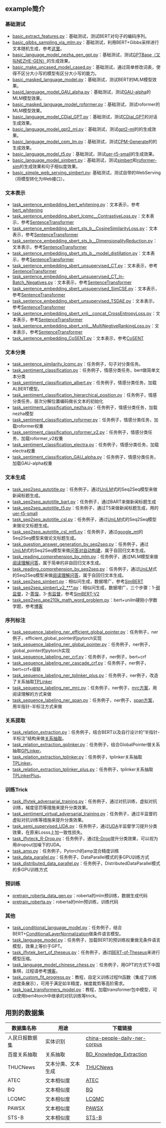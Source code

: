## example简介
### 基础测试
- [basic_extract_features.py](https://github.com/Tongjilibo/bert4torch/blob/master/examples/basic/basic_extract_features.py)：基础测试，测试BERT对句子的编码序列。
- [basic_gibbs_sampling_via_mlm.py](https://github.com/Tongjilibo/bert4torch/blob/master/examples/basic/basic_gibbs_sampling_via_mlm.py)：基础测试，利用BERT+Gibbs采样进行文本随机生成，参考[这里](https://kexue.fm/archives/8119)。
- [basic_language_model_nezha_gen_gpt.py](https://github.com/Tongjilibo/bert4torch/blob/master/examples/basic/basic_language_model_nezha_gen_gpt.py)：基础测试，测试[GPTBase（又叫NEZHE-GEN）](https://github.com/huawei-noah/Pretrained-Language-Model/tree/master/NEZHA-Gen-TensorFlow)的生成效果。
- [basic_make_uncased_model_cased.py](https://github.com/Tongjilibo/bert4torch/blob/master/examples/basic/basic_make_uncased_model_cased.py)：基础测试，通过简单修改词表，使得不区分大小写的模型有区分大小写的能力。
- [basic_masked_language_model.py](https://github.com/Tongjilibo/bert4torch/blob/master/examples/basic/basic_masked_language_model.py)：基础测试，测试BERT的MLM模型效果。
- [basid_language_model_GAU_alpha.py](https://github.com/Tongjilibo/bert4torch/blob/master/examples/basic/basid_language_model_GAU_alpha.py)：基础测试，测试[GAU-alpha](https://github.com/ZhuiyiTechnology/GAU-alpha)的MLM模型效果。
- [basic_masked_language_model_roformer.py](https://github.com/Tongjilibo/bert4torch/blob/master/examples/basic/basic_masked_language_model_roformer.py)：基础测试，测试roformer的MLM模型效果。
- [basic_language_model_CDial_GPT.py](https://github.com/Tongjilibo/bert4torch/blob/master/examples/basic/basic_language_model_CDial_GPT.py)：基础测试，测试[CDial_GPT](https://github.com/thu-coai/CDial-GPT)的对话生成效果。
- [basic_language_model_gpt2_ml.py](https://github.com/Tongjilibo/bert4torch/blob/master/examples/basic/basic_language_model_gpt2_ml.py)：基础测试，测试[gpt2-ml](https://github.com/imcaspar/gpt2-ml)的的生成效果。
- [basic_language_model_cpm_lm.py](https://github.com/Tongjilibo/bert4torch/blob/master/examples/basic/basic_language_model_cpm_lm.py)：基础测试，测试[CPM-Generate](https://github.com/TsinghuaAI/CPM-Generate)的的生成效果。
- [basic_language_model_t5.py](https://github.com/Tongjilibo/bert4torch/blob/master/examples/basic/basic_language_model_t5.py)：基础测试，测试[uer-t5-small](https://huggingface.co/uer/t5-small-chinese-cluecorpussmall)的生成效果。
- [basic_language_model_simbert.py](https://github.com/Tongjilibo/bert4torch/blob/master/examples/basic/basic_language_model_simbert.py)：基础测试，测试[simbert](https://github.com/ZhuiyiTechnology/simbert)和[roformer-sim](https://github.com/ZhuiyiTechnology/roformer-sim)的生成效果和句子相似度效果。
- [basic_simple_web_serving_simbert.py](https://github.com/Tongjilibo/bert4torch/blob/master/examples/basic/basic_simple_web_serving_simbert.py): 基础测试，测试自带的WebServing（将模型转化为Web接口）。

### 文本表示
- [task_sentence_embedding_bert_whitening.py](https://github.com/Tongjilibo/bert4torch/blob/master/examples/sentence_embedding/task_sentence_embedding_bert_whitening.py)：文本表示，参考[bert_whitening](https://github.com/bojone/BERT-whitening)
- [task_sentence_embedding_sbert_lcqmc__ContrastiveLoss.py](https://github.com/Tongjilibo/bert4torch/blob/master/examples/sentence_embedding/task_sentence_embedding_sbert_lcqmc__ContrastiveLoss.py)：文本表示，参考[SentenceTransformer](https://www.sbert.net/index.html)
- [task_sentence_embedding_sbert_sts_b__CosineSimilarityLoss.py](https://github.com/Tongjilibo/bert4torch/blob/master/examples/sentence_embedding/task_sentence_embedding_sbert_sts_b__CosineSimilarityLoss.py)：文本表示，参考[SentenceTransformer](https://www.sbert.net/index.html)
- [task_sentence_embedding_sbert_sts_b__DimensionalityReduction.py](https://github.com/Tongjilibo/bert4torch/blob/master/examples/sentence_embedding/task_sentence_embedding_sbert_sts_b__DimensionalityReduction.py)：文本表示，参考[SentenceTransformer](https://www.sbert.net/index.html)
- [task_sentence_embedding_sbert_sts_b__model_distillation.py](https://github.com/Tongjilibo/bert4torch/blob/master/examples/sentence_embedding/task_sentence_embedding_sbert_sts_b__model_distillation.py)：文本表示，参考[SentenceTransformer](https://www.sbert.net/index.html)
- [task_sentence_embedding_sbert_unsupervised_CT.py](https://github.com/Tongjilibo/bert4torch/blob/master/examples/sentence_embedding/task_sentence_embedding_sbert_unsupervised_CT.py)：文本表示，参考[SentenceTransformer](https://www.sbert.net/index.html)
- [task_sentence_embedding_sbert_unsupervised_CT_In-Batch_Negatives.py](https://github.com/Tongjilibo/bert4torch/blob/master/examples/sentence_embedding/task_sentence_embedding_sbert_unsupervised_CT_In-Batch_Negatives.py)：文本表示，参考[SentenceTransformer](https://www.sbert.net/index.html)
- [task_sentence_embedding_sbert_unsupervised_SimCSE.py](https://github.com/Tongjilibo/bert4torch/blob/master/examples/sentence_embedding/task_sentence_embedding_sbert_unsupervised_SimCSE.py)：文本表示，参考[SentenceTransformer](https://www.sbert.net/index.html)
- [task_sentence_embedding_sbert_unsupervised_TSDAE.py](https://github.com/Tongjilibo/bert4torch/blob/master/examples/sentence_embedding/task_sentence_embedding_sbert_unsupervised_TSDAE.py)：文本表示，参考[SentenceTransformer](https://www.sbert.net/index.html)
- [task_sentence_embedding_sbert_xnli__concat_CrossEntropyLoss.py](https://github.com/Tongjilibo/bert4torch/blob/master/examples/sentence_embedding/task_sentence_embedding_sbert_xnli__concat_CrossEntropyLoss.py)：文本表示，参考[SentenceTransformer](https://www.sbert.net/index.html)
- [task_sentence_embedding_sbert_xnli__MultiNegtiveRankingLoss.py](https://github.com/Tongjilibo/bert4torch/blob/master/examples/sentence_embedding/task_sentence_embedding_sbert_xnli__MultiNegtiveRankingLoss.py)：文本表示，参考[SentenceTransformer](https://www.sbert.net/index.html)
- [task_sentence_embedding_CoSENT.py](https://github.com/Tongjilibo/bert4torch/blob/master/examples/sentence_embedding/task_sentence_embedding_CoSENT.py)：文本表示，参考[CoSENT](https://kexue.fm/archives/8847)

### 文本分类
- [task_sentence_similarity_lcqmc.py](https://github.com/Tongjilibo/bert4torch/blob/master/examples/sentence_classfication/task_sentence_similarity_lcqmc.py)：任务例子，句子对分类任务。
- [task_sentiment_classification.py](https://github.com/Tongjilibo/bert4torch/blob/master/examples/sentence_classfication/task_sentiment_classification.py)：任务例子，情感分类任务，bert做简单文本分类
- [task_sentiment_classification_albert.py](https://github.com/Tongjilibo/bert4torch/blob/master/examples/sentence_classfication/task_sentiment_classification_albert.py)：任务例子，情感分类任务，加载ALBERT模型。
- [task_sentiment_classification_hierarchical_position.py](https://github.com/Tongjilibo/bert4torch/blob/master/examples/sentence_classfication/task_sentiment_classification_hierarchical_position.py)：任务例子，情感分类任务，层次分解位置编码做长文本的初始化
- [task_sentiment_classification_nezha.py](https://github.com/Tongjilibo/bert4torch/blob/master/examples/sentence_classfication/task_sentiment_classification_nezha.py)：任务例子，情感分类任务，加载nezha模型
- [task_sentiment_classification_roformer.py](https://github.com/Tongjilibo/bert4torch/blob/master/examples/sentence_classfication/task_sentiment_classification_roformer.py)：任务例子，情感分类任务，加载roformer权重
- [task_sentiment_classification_roformer_v2.py](https://github.com/Tongjilibo/bert4torch/blob/master/examples/sentence_classfication/task_sentiment_classification_roformer_v2.py)：任务例子，情感分类任务，加载roformer_v2权重
- [task_sentiment_classification_electra.py](https://github.com/Tongjilibo/bert4torch/blob/master/examples/sentence_classfication/task_sentiment_classification_electra.py)：任务例子，情感分类任务，加载electra权重
- [task_sentiment_classification_GAU_alpha.py](https://github.com/Tongjilibo/bert4torch/blob/master/examples/sentence_classfication/task_sentiment_classification_GAU_alpha.py)：任务例子，情感分类任务，加载GAU-alpha权重

### 文本生成
- [task_seq2seq_autotitle.py](https://github.com/Tongjilibo/bert4torch/blob/master/examples/seq2seq/task_seq2seq_autotitle.py)：任务例子，通过[UniLM](https://kexue.fm/archives/6933)式的Seq2Seq模型来做新闻标题生成。
- [task_seq2seq_autotitle_bart.py](https://github.com/Tongjilibo/bert4torch/blob/master/examples/seq2seq/task_seq2seq_autotitle_bart.py)：任务例子，通过BART来做新闻标题生成
- [task_seq2seq_autotitle_t5.py](https://github.com/Tongjilibo/bert4torch/blob/master/examples/seq2seq/task_seq2seq_autotitle_t5.py)：任务例子，通过T5来做新闻标题生成，用的[uer-t5-small](https://huggingface.co/uer/t5-small-chinese-cluecorpussmall)
- [task_seq2seq_autotitle_csl.py](https://github.com/Tongjilibo/bert4torch/blob/master/examples/seq2seq/task_seq2seq_autotitle_csl.py)：任务例子，通过[UniLM](https://kexue.fm/archives/6933)式的Seq2Seq模型来做论文标题生成。
- [task_seq2seq_autotitle_csl_mt5.py](https://github.com/Tongjilibo/bert4torch/blob/master/examples/seq2seq/task_seq2seq_autotitle_csl_mt5.py)：任务例子，通过[google_mt](https://huggingface.co/google/mt5-base)的Seq2Seq模型来做论文标题生成。
- [task_question_answer_generation_by_seq2seq.py](https://github.com/Tongjilibo/bert4torch/blob/master/examples/seq2seq/task_question_answer_generation_by_seq2seq.py)：任务例子，通过[UniLM](https://kexue.fm/archives/6933)式的Seq2Seq模型来做[问答对自动构建](https://kexue.fm/archives/7630)，属于自回归文本生成。
- [task_reading_comprehension_by_mlm.py](https://github.com/Tongjilibo/bert4torch/blob/master/examples/seq2seq/task_reading_comprehension_by_mlm.py)：任务例子，通过MLM模型来做[阅读理解问答](https://kexue.fm/archives/7148)，属于简单的非自回归文本生成。
- [task_reading_comprehension_by_seq2seq.py](https://github.com/Tongjilibo/bert4torch/blob/master/examples/seq2seq/task_reading_comprehension_by_seq2seq.py)：任务例子，通过[UniLM](https://kexue.fm/archives/6933)式的Seq2Seq模型来做[阅读理解问答](https://kexue.fm/archives/7115)，属于自回归文本生成。
- [task_seq2seq_simbert.py](https://github.com/Tongjilibo/bert4torch/blob/master/examples/seq2seq/task_seq2seq_simbert.py)：相似问生成，数据增广，参考[SimBERT](https://kexue.fm/archives/7427)
- [task_seq2seq_simbert_v2_***.py](https://github.com/Tongjilibo/bert4torch/blob/master/examples/seq2seq/task_seq2seq_simbert_v2_stage1.py)：相似问生成，数据增广，三个步骤：1-[弱监督](https://github.com/Tongjilibo/bert4torch/blob/master/examples/seq2seq/task_seq2seq_simbert_v2_stage1.py)，2-[蒸馏](https://github.com/Tongjilibo/bert4torch/blob/master/examples/seq2seq/task_seq2seq_simbert_v2_stage2.py)，3-[有监督](https://github.com/Tongjilibo/bert4torch/blob/master/examples/seq2seq/task_seq2seq_simbert_v2_supervised.py)，参考[SimBERT-V2](https://kexue.fm/archives/8454)
- [task_seq2seq_ape210k_math_word_problem.py](https://github.com/Tongjilibo/bert4torch/blob/master/examples/seq2seq/task_seq2seq_ape210k_math_word_problem.py)：bert+unilm硬刚小学数学题，参考[博客](https://kexue.fm/archives/7809)

### 序列标注
- [task_sequence_labeling_ner_efficient_global_pointer.py](https://github.com/Tongjilibo/bert4torch/blob/master/examples/sequence_labeling/task_sequence_labeling_ner_efficient_global_pointer.py)：任务例子，ner例子，efficient_global_pointer的pytorch实现
- [task_sequence_labeling_ner_global_pointer.py](https://github.com/Tongjilibo/bert4torch/blob/master/examples/sequence_labeling/task_sequence_labeling_ner_global_pointer.py)：任务例子，ner例子，global_pointer的pytorch实现
- [task_sequence_labeling_ner_crf.py](https://github.com/Tongjilibo/bert4torch/blob/master/examples/sequence_labeling/task_sequence_labeling_ner_crf.py)：任务例子，ner例子，bert+crf
- [task_sequence_labeling_ner_cascade_crf.py](https://github.com/Tongjilibo/bert4torch/blob/master/examples/sequence_labeling/task_sequence_labeling_ner_cascade_crf.py)：任务例子，ner例子，bert+crf+级联
- [task_sequence_labeling_ner_tplinker_plus.py](https://github.com/Tongjilibo/bert4torch/blob/master/examples/sequence_labeling/task_sequence_labeling_ner_tplinker_plus.py)：任务例子，ner例子，改造了关系抽取[TPLinker](https://github.com/131250208/TPlinker-joint-extraction)
- [task_sequence_labeling_ner_mrc.py](https://github.com/Tongjilibo/bert4torch/blob/master/examples/sequence_labeling/task_sequence_labeling_ner_mrc.py)：任务例子，ner例子，[mrc方案](https://github.com/z814081807/DeepNER)，用阅读理解的方式来做
- [task_sequence_labeling_ner_span.py](https://github.com/Tongjilibo/bert4torch/blob/master/examples/sequence_labeling/task_sequence_labeling_ner_span.py)：任务例子，ner例子，[span方案](https://github.com/z814081807/DeepNER)，用半指针-半标注方式来做

### 关系提取
- [task_relation_extraction.py](https://github.com/Tongjilibo/bert4torch/blob/master/examples/relation_extraction/task_relation_extraction.py)：任务例子，结合BERT以及自行设计的“半指针-半标注”结构来做[关系抽取](https://kexue.fm/archives/7161)。
- [task_relation_extraction_gplinker.py](https://github.com/Tongjilibo/bert4torch/blob/master/examples/relation_extraction/task_relation_extraction_gplinker.py)：任务例子，结合GlobalPointer做关系抽取[GPLinker](https://kexue.fm/archives/8888)。
- [task_relation_extraction_tplinker.py](https://github.com/Tongjilibo/bert4torch/blob/master/examples/relation_extraction/task_relation_extraction_tplinker.py)：任务例子，tplinker关系抽取[TPLinker](https://github.com/131250208/TPlinker-joint-extraction)。
- [task_relation_extraction_tplinker_plus.py](https://github.com/Tongjilibo/bert4torch/blob/master/examples/relation_extraction/task_relation_extraction_tplinker_plus.py)：任务例子，tplinker关系抽取[TPLinkerPlus](https://github.com/131250208/TPlinker-joint-extraction)。

### 训练Trick
- [task_iflytek_adversarial_training.py](https://github.com/Tongjilibo/bert4torch/blob/master/examples/training_trick/task_iflytek_adversarial_training.py)：任务例子，通过对抗训练，虚拟对抗训练，梯度惩罚等措施来提升分类效果。
- [task_sentiment_virtual_adversarial_training.py](https://github.com/Tongjilibo/bert4torch/blob/master/examples/training_trick/task_sentiment_virtual_adversarial_training.py)：任务例子，通过半监督的虚拟对抗训练等措施来提升分类效果。
- [task_semi_supervised_UDA.py](https://github.com/Tongjilibo/bert4torch/blob/master/examples/training_trick/task_semi_supervised_UDA.py)：任务例子，通过[UDA](https://arxiv.org/abs/1904.12848)半监督学习提升分类效果，在原来Losss上加一致性损失。
- [task_iflyteck_R-Drop.py](https://github.com/Tongjilibo/bert4torch/blob/master/examples/training_trick/task_iflyteck_R-Drop.py)：任务例子，通过[R-Drop](https://github.com/dropreg/R-Drop)提升分类效果，可以视为用dropout加噪下的UDA。
- [task_amp.py](https://github.com/Tongjilibo/bert4torch/blob/master/examples/training_trick/task_amp.py)：任务例子，Pytorch的amp混合精度训练
- [task_data_parallel.py](https://github.com/Tongjilibo/bert4torch/blob/master/examples/training_trick/task_data_parallel.py)：任务例子，DataParallel模式的多GPU训练方式
- [task_distributed_data_parallel.py](https://github.com/Tongjilibo/bert4torch/blob/master/examples/training_trick/task_distributed_data_parallel.py)：任务例子，DistributedDataParallel模式的多GPU训练方式

### 预训练
- [pretrain_roberta_data_gen.py](https://github.com/Tongjilibo/bert4torch/blob/master/examples/pretrain/pretrain_roberta_mlm_data_gen.py)：roberta的mlm预训练，数据生成代码
- [pretrain_roberta.py](https://github.com/Tongjilibo/bert4torch/blob/master/examples/pretrain/pretrain_roberta_mlm.py)：roberta的mlm预训练，训练代码


### 其他
- [task_conditional_language_model.py](https://github.com/Tongjilibo/bert4torch/blob/master/examples/others/task_conditional_language_model.py)：任务例子，结合BERT+[ConditionalLayerNormalization](https://kexue.fm/archives/7124)做条件语言模型。
- [task_language_model.py](https://github.com/Tongjilibo/bert4torch/blob/master/examples/others/task_language_model.py)：任务例子，加载BERT的预训练权重做无条件语言模型，效果上等价于GPT。
- [task_iflytek_bert_of_theseus.py](https://github.com/Tongjilibo/bert4torch/blob/master/examples/others/task_iflytek_bert_of_theseus.py)：任务例子，通过[BERT-of-Theseus](https://kexue.fm/archives/7575)来进行模型压缩。
- [task_language_model_chinese_chess.py](https://github.com/Tongjilibo/bert4torch/blob/master/examples/others/task_language_model_chinese_chess.py)：任务例子，用GPT的方式下中国象棋，过程请参考[博客](https://kexue.fm/archives/7877)。
- [task_custom_fit_progress.py](https://github.com/Tongjilibo/bert4torch/blob/master/examples/others/task_custom_fit_progress.py)：教程，自定义训练过程fit函数（集成了训练进度条展示），可用于满足如半精度，梯度裁剪等高阶需求。
- [task_load_transformers_model.py](https://github.com/Tongjilibo/bert4torch/blob/master/examples/others/task_load_transformers_model.py)：教程，加载transformer包中模型，可以使用bert4torch中继承的对抗训练等trick。

## 用到的数据集
| 数据集名称 | 用途 | 下载链接 |
|  ----  |  ----  |  ----  |
|人民日报数据集|实体识别|[china-people-daily-ner-corpus](http://s3.bmio.net/kashgari/china-people-daily-ner-corpus.tar.gz)
|百度关系抽取|关系抽取|[BD_Knowledge_Extraction](http://ai.baidu.com/broad/download?dataset=sked)
|THUCNews|文本分类、文本生成|[THUCNews](http://thuctc.thunlp.org/#%E4%B8%AD%E6%96%87%E6%96%87%E6%9C%AC%E5%88%86%E7%B1%BB%E6%95%B0%E6%8D%AE%E9%9B%86THUCNews)
|ATEC| 文本相似度 | [ATEC](https://github.com/IceFlameWorm/NLP_Datasets/tree/master/ATEC)
|BQ| 文本相似度 | [BQ](http://icrc.hitsz.edu.cn/info/1037/1162.htm)
|LCQMC| 文本相似度 | [LCQMC](http://icrc.hitsz.edu.cn/Article/show/171.html)
|PAWSX| 文本相似度 | [PAWSX](https://arxiv.org/abs/1908.11828)
|STS-B| 文本相似度 | [STS-B](https://github.com/pluto-junzeng/CNSD)